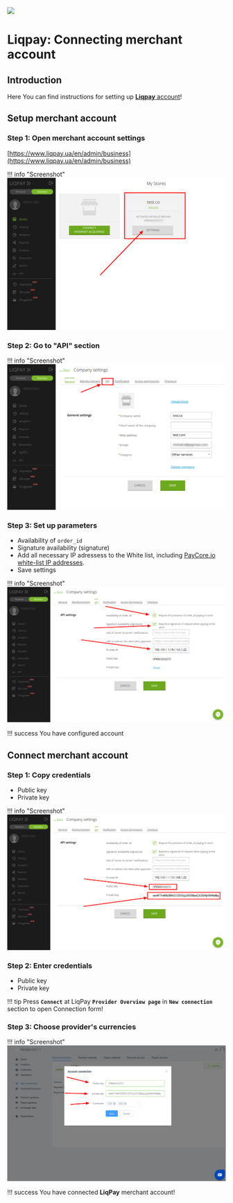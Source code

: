 <img src="https://static.openfintech.io/payment_providers/liqpay/logo.svg?w=300" width="300px" >

# Liqpay: Connecting merchant account

## Introduction

Here You can find  instructions for setting up [**Liqpay** account](https://www.liqpay.ua/)!

## Setup merchant account

### Step 1: Open merchant account settings
[https://www.liqpay.ua/en/admin/business](https://www.liqpay.ua/en/admin/business)

!!! info "Screenshot"
    [![Step 1](images/liqpay-step1.png)](images/liqpay-step1.png)

### Step 2: Go to "API" section

!!! info "Screenshot"
    [![Step 2](images/liqpay-step2.png)](images/liqpay-step2.png)

### Step 3: Set up parameters

-  Availability of `order_id`
-  Signature availability (signature)
-  Add all necessary IP adressess to the White list, including  [PayСore.io white-list IP addresses](/ips/#white-list-ip-addresses).
-  Save settings

!!! info "Screenshot"
    [![Step 3](images/liqpay-step3.png)](images/liqpay-step3.png)
  

!!! success
    You have configured account

## Connect merchant account

### Step 1: Copy credentials

-  Public key
-  Private key

!!! info "Screenshot"
    [![Step 5](images/liqpay-step5.png)](images/liqpay-step5.png)

### Step 2: Enter credentials

-  Public key
-  Private key

!!! tip
    Press **`Connect`** at LiqPay **`Provider Overview page`** in **`New connection`** section to open Connection form!

### Step 3: Choose provider's currencies



!!! info "Screenshot"
    [![Step 10](images/liqpay-step10.png)](images/liqpay-step10.png)

!!! success
    You have connected **LiqPay** merchant account!
